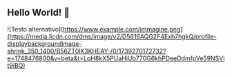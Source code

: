## Hello World! 👋

![Testo alternativo](https://www.example.com/immagine.png](https://media.licdn.com/dms/image/v2/D5616AQG2F4Exh7hgkQ/profile-displaybackgroundimage-shrink_350_1400/B56ZT0lK3KHEAY-/0/1739270172732?e=1748476800&v=beta&t=LqH8kX5PUaHiUb770G6khPDeeDdmfpVe59NSVit9iBQ)
<!--
**FedericoBellezza/FedericoBellezza** is a ✨ _special_ ✨ repository because its `README.md` (this file) appears on your GitHub profile.

Here are some ideas to get you started:

- 🔭 I’m currently working on ...
- 🌱 I’m currently learning ...
- 👯 I’m looking to collaborate on ...
- 🤔 I’m looking for help with ...
- 💬 Ask me about ...
- 📫 How to reach me: ...
- 😄 Pronouns: ...
- ⚡ Fun fact: ...
-->

